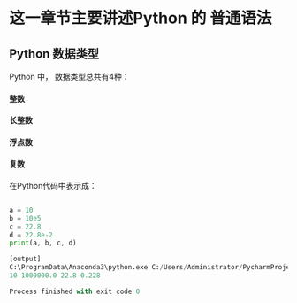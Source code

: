 # 这一章节主要讲述Python 的 普通语法


## Python 数据类型
Python 中， 数据类型总共有4种：
#### 整数
#### 长整数
#### 浮点数
#### 复数

在Python代码中表示成：
```Python

a = 10
b = 10e5
c = 22.8
d = 22.8e-2
print(a, b, c, d)

[output]
C:\ProgramData\Anaconda3\python.exe C:/Users/Administrator/PycharmProjects/chapter1/chapter1ex1.py
10 1000000.0 22.8 0.228

Process finished with exit code 0

```